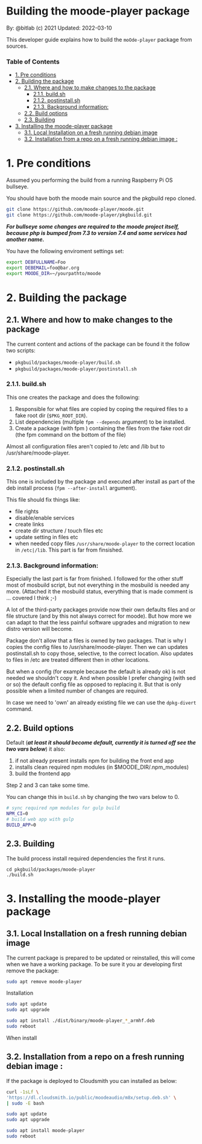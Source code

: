 Building the moode-player package <!-- omit in toc -->
======================================================
By: @bitlab (c) 2021
Updated: 2022-03-10

This developer guide explains how to build the `moOde-player` package from sources.

### Table of Contents <!-- omit in toc -->

- [1. Pre conditions](#1-pre-conditions)
- [2. Building the package](#2-building-the-package)
  - [2.1. Where and how to make changes to the package](#21-where-and-how-to-make-changes-to-the-package)
    - [2.1.1. build.sh](#211-buildsh)
    - [2.1.2. postinstall.sh](#212-postinstallsh)
    - [2.1.3. Background information:](#213-background-information)
  - [2.2. Build options](#22-build-options)
  - [2.3. Building](#23-building)
- [3. Installing the moode-player package](#3-installing-the-moode-player-package)
  - [3.1. Local Installation on a fresh running debian image](#31-local-installation-on-a-fresh-running-debian-image)
  - [3.2. Installation from a repo on a fresh running debian image :](#32-installation-from-a-repo-on-a-fresh-running-debian-image-)

# 1. Pre conditions
Assumed you performing the build from a running Raspberry Pi OS bullseye.

You should have both the moode main source and the pkgbuild repo cloned.
```bash
git clone https://github.com/moode-player/moode.git
git clone https://github.com/moode-player/pkgbuild.git
```
***For bullseye some changes are required to the moode project itself, because php is bumped from 7.3 to version 7.4 and some services had another name.***


You have the following enviroment settings set:
```bash
export DEBFULLNAME=Foo
export DEBEMAIL=foo@bar.org
export MOODE_DIR=~/yourpathto/moode
```

# 2. Building the package

## 2.1. Where and how to make changes to the package

The current content and actions of the package can be found it the follow two scripts:

* `pkgbuild/packages/moode-player/build.sh`
* `pkgbuild/packages/moode-player/postinstall.sh`



### 2.1.1. build.sh

This one creates the package and does the following:

1. Responsible for what files are copied by coping the required files to a fake root dir (`$PKG_ROOT_DIR`).
1. List dependencies (multiple `fpm --depends` argument) to be installed.
1. Create a package (with fpm ) containing the files from the fake root dir (the fpm command on the bottom of the file)

Almost all configuration files aren't copied to /etc and /lib but to /usr/share/moode-player.

### 2.1.2. postinstall.sh

This one is included by the package and executed after install as part of the deb install process (`fpm --after-install` argument).

This file should fix things like:
* file rights
* disable/enable services
* create links
* create dir structure / touch files etc
* update setting in files etc
* when needed copy files `/usr/share/moode-player` to the correct location in `/etc|/lib`. This part is far from finsished.

### 2.1.3. Background information:
Especially the last part is far from finished. I followed for the other stuff most of mosbuild script, but not everything in the mosbuild is needed any more. (Attached it the mosbuild status, everything that is made comment is ... covered I think ;-)

A lot of the third-party packages provide now their own defaults files and or file structure  (and by this not always correct for moode). But how more we can adapt to that the less painful software upgrades and migration to new distro version will become.

Package don't allow that a files is owned by two packages. That is why I copies the config files to /usr/share/moode-player. Then we can updates postinstall.sh to copy those, selective, to the correct location. Also updates to files in /etc are treated different then in other locations.

But when a config (for example because the default is already ok) is not needed we shouldn't copy it.
And when possible I prefer changing (with sed or so) the default config file as opposed to replacing it. But that is only possible when a limited number of changes are required.

In case we need to 'own' an already existing file we can use the `dpkg-divert` command.



## 2.2. Build options
Default (***at least it should become default, currently it is turned off see the two vars below***) it also:
1. if not already present installs npm for building the front end app
1. installs clean required npm modules (in $MOODE_DIR/.npm_modules)
1. build the frontend app

Step 2 and 3 can take some time.

You can change this in `build.sh` by changing the two vars below to 0.
```bash
# sync required npm modules for gulp build
NPM_CI=0
# build web app with gulp
BUILD_APP=0
```

## 2.3. Building
The build process install required dependencies the first it runs.

```
cd pkgbuild/packages/moode-player
./build.sh
```

# 3. Installing the moode-player package
## 3.1. Local Installation on a fresh running debian image

The current package is prepared to be updated or reinstalled, this will come when we have a working package.
To be sure it you ar developing first remove the package:

```bash
sudo apt remove moode-player
```

Installation
```bash
sudo apt update
sudo apt upgrade

sudo apt install ./dist/binary/moode-player_*_armhf.deb
sudo reboot
```

When install

## 3.2. Installation from a repo on a fresh running debian image :

If the package is deployed to Cloudsmith you can installed as below:

```bash
curl -1sLf \
'https://dl.cloudsmith.io/public/moodeaudio/m8x/setup.deb.sh' \
| sudo -E bash

sudo apt update
sudo apt upgrade

sudo apt install moode-player
sudo reboot
```
